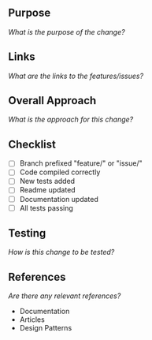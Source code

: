 ## Purpose
_What is the purpose of the change?_

## Links
_What are the links to the features/issues?_

## Overall Approach
_What is the approach for this change?_

## Checklist
- [ ] Branch prefixed "feature/" or "issue/"
- [ ] Code compiled correctly
- [ ] New tests added
- [ ] Readme updated
- [ ] Documentation updated 
- [ ] All tests passing 

## Testing 
_How is this change to be tested?_

## References 
_Are there any relevant references?_

* Documentation 
* Articles 
* Design Patterns 